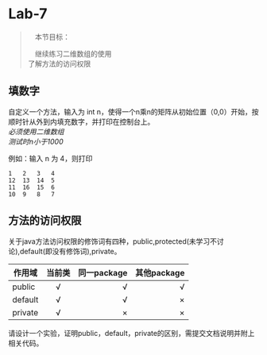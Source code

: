 # Lab-7

>　本节目标：
>
>　继续练习二维数组的使用  
>  了解方法的访问权限  

## 填数字

自定义一个方法，输入为 int n，使得一个n乘n的矩阵从初始位置（0,0）开始，按顺时针从外到内填充数字，并打印在控制台上。    
*必须使用二维数组*  
*测试时n小于1000* 

例如：输入 n 为 4，则打印
```
1   2   3   4   
12  13  14  5   
11  16  15  6   
10  9   8   7   
```

## 方法的访问权限

关于java方法访问权限的修饰词有四种，public,protected(未学习不讨论),default(即没有修饰词),private。

|作用域         | 当前类           | 同一package  | 其他package  |
| ------------- |:-------------:| -----:|-----:|
| public      | √ | √ | √|
| default      | √      |   √ |×|
| private | √      |    × |×|

请设计一个实验，证明public，default，private的区别，需提交文档说明并附上相关代码。


